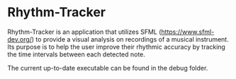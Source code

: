 # Rhythm-Tracker

Rhythm-Tracker is an application that utilizes SFML (https://www.sfml-dev.org/) to provide a visual analysis on recordings of a musical instrument. Its purpose is to help the user improve their rhythmic accuracy by tracking the time intervals between each detected note.

The current up-to-date executable can be found in the debug folder.
